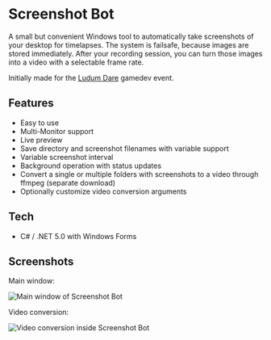 # Screenshot Bot
A small but convenient Windows tool to automatically take screenshots of your desktop for timelapses. The system is failsafe, because images are stored immediately. After your recording session, you can turn those images into a video with a selectable frame rate.

Initially made for the [Ludum Dare](https://ldjam.com/) gamedev event.

## Features
* Easy to use
* Multi-Monitor support
* Live preview
* Save directory and screenshot filenames with variable support
* Variable screenshot interval
* Background operation with status updates
* Convert a single or multiple folders with screenshots to a video through ffmpeg (separate download)
* Optionally customize video conversion arguments

## Tech
* C# / .NET 5.0 with Windows Forms

## Screenshots

Main window:

![Main window of Screenshot Bot](https://github.com/ZuBsPaCe/screenshot-bot/blob/main/Info/Screenshot-MainWindow.png "Main window of Screenshot Bot")

Video conversion:

![Video conversion inside Screenshot Bot](https://github.com/ZuBsPaCe/screenshot-bot/blob/main/Info/Screenshot-VideoConverter.png "Video conversion inside Screenshot Bot")

